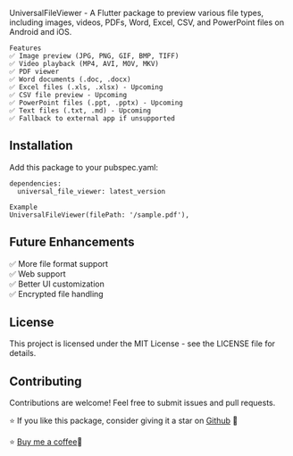 UniversalFileViewer - A Flutter package to preview various file types, including images, videos, PDFs, Word, Excel, CSV, and PowerPoint files on Android and iOS.

```
Features
✅ Image preview (JPG, PNG, GIF, BMP, TIFF) 
✅ Video playback (MP4, AVI, MOV, MKV)
✅ PDF viewer
✅ Word documents (.doc, .docx)
✅ Excel files (.xls, .xlsx) - Upcoming 
✅ CSV file preview - Upcoming
✅ PowerPoint files (.ppt, .pptx) - Upcoming
✅ Text files (.txt, .md) - Upcoming
✅ Fallback to external app if unsupported
```

## Installation

Add this package to your pubspec.yaml:
```
dependencies:
  universal_file_viewer: latest_version

```
```
Example
UniversalFileViewer(filePath: '/sample.pdf'),

```

## Future Enhancements<br />
✅ More file format support<br />
✅ Web support<br />
✅ Better UI customization<br />
✅ Encrypted file handling<br />

## License<br />
This project is licensed under the MIT License - see the LICENSE file for details.
## Contributing<br />
Contributions are welcome! Feel free to submit issues and pull requests.<br />

⭐ If you like this package, consider giving it a star on [Github](https://github.com/Shonu72/universal_file_viewer) 🚀 <br />

⭐ [Buy me a coffee](buymeacoffee.com/zTnkNK3os7)🍵
